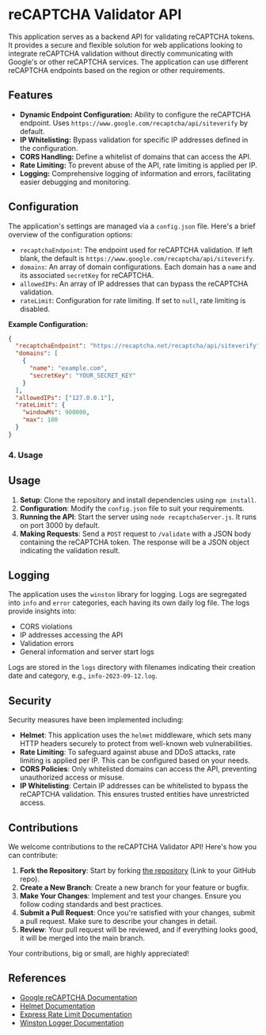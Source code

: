 # reCAPTCHA Validator API

This application serves as a backend API for validating reCAPTCHA tokens. It provides a secure and flexible solution for web applications looking to integrate reCAPTCHA validation without directly communicating with Google's or other reCAPTCHA services. The application can use different reCAPTCHA endpoints based on the region or other requirements.

## Features

- **Dynamic Endpoint Configuration:** Ability to configure the reCAPTCHA endpoint. Uses `https://www.google.com/recaptcha/api/siteverify` by default.
- **IP Whitelisting:** Bypass validation for specific IP addresses defined in the configuration.
- **CORS Handling:** Define a whitelist of domains that can access the API.
- **Rate Limiting:** To prevent abuse of the API, rate limiting is applied per IP.
- **Logging:** Comprehensive logging of information and errors, facilitating easier debugging and monitoring.

## Configuration

The application's settings are managed via a `config.json` file. Here's a brief overview of the configuration options:

- `recaptchaEndpoint`: The endpoint used for reCAPTCHA validation. If left blank, the default is `https://www.google.com/recaptcha/api/siteverify`.
- `domains`: An array of domain configurations. Each domain has a `name` and its associated `secretKey` for reCAPTCHA.
- `allowedIPs`: An array of IP addresses that can bypass the reCAPTCHA validation.
- `rateLimit`: Configuration for rate limiting. If set to `null`, rate limiting is disabled.

**Example Configuration:**

```json
{
  "recaptchaEndpoint": "https://recaptcha.net/recaptcha/api/siteverify",
  "domains": [
    {
      "name": "example.com",
      "secretKey": "YOUR_SECRET_KEY"
    }
  ],
  "allowedIPs": ["127.0.0.1"],
  "rateLimit": {
    "windowMs": 900000,
    "max": 100
  }
}
```

### 4. Usage

## Usage

1. **Setup**: Clone the repository and install dependencies using `npm install`.
2. **Configuration**: Modify the `config.json` file to suit your requirements.
3. **Running the API**: Start the server using `node recaptchaServer.js`. It runs on port 3000 by default.
4. **Making Requests**: Send a `POST` request to `/validate` with a JSON body containing the reCAPTCHA token. The response will be a JSON object indicating the validation result.

## Logging

The application uses the `winston` library for logging. Logs are segregated into `info` and `error` categories, each having its own daily log file. The logs provide insights into:

- CORS violations
- IP addresses accessing the API
- Validation errors
- General information and server start logs

Logs are stored in the `logs` directory with filenames indicating their creation date and category, e.g., `info-2023-09-12.log`.

## Security

Security measures have been implemented including:

- **Helmet**: This application uses the `helmet` middleware, which sets many HTTP headers securely to protect from well-known web vulnerabilities.
- **Rate Limiting**: To safeguard against abuse and DDoS attacks, rate limiting is applied per IP. This can be configured based on your needs.
- **CORS Policies**: Only whitelisted domains can access the API, preventing unauthorized access or misuse.
- **IP Whitelisting**: Certain IP addresses can be whitelisted to bypass the reCAPTCHA validation. This ensures trusted entities have unrestricted access.

## Contributions

We welcome contributions to the reCAPTCHA Validator API! Here's how you can contribute:

1. **Fork the Repository**: Start by forking [the repository](#) (Link to your GitHub repo).
2. **Create a New Branch**: Create a new branch for your feature or bugfix.
3. **Make Your Changes**: Implement and test your changes. Ensure you follow coding standards and best practices.
4. **Submit a Pull Request**: Once you're satisfied with your changes, submit a pull request. Make sure to describe your changes in detail.
5. **Review**: Your pull request will be reviewed, and if everything looks good, it will be merged into the main branch.

Your contributions, big or small, are highly appreciated!

## References

- [Google reCAPTCHA Documentation](https://developers.google.com/recaptcha)
- [Helmet Documentation](https://helmetjs.github.io/)
- [Express Rate Limit Documentation](https://www.npmjs.com/package/express-rate-limit)
- [Winston Logger Documentation](https://github.com/winstonjs/winston)